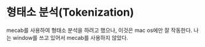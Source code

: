 # 형태소 분석(Tokenization)

mecab를 사용하여 형태소 분석을 하려고 했으나, 이것은 mac os에만 잘 작동한다. 나는 window를 쓰고 있어서 mecab를 사용하지 않았다.